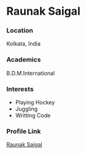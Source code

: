 # Raunak Saigal

### Location

Kolkata, India

### Academics

B.D.M.International

### Interests

- Playing Hockey
- Juggling
- Writting Code


### Profile Link

[Raunak Saigal](https://github.com/raunaksaigal)